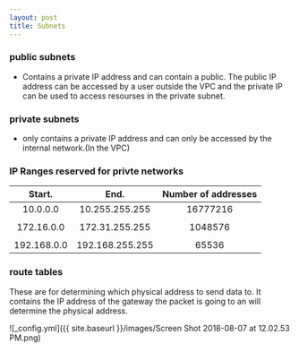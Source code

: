 ```yaml
---
layout: post
title: Subnets
---
```


### public subnets
- Contains a private IP address and can contain a public.  The public IP address can be accessed by a user outside the VPC and the private IP can be used to access resourses in the private subnet.

### private subnets

- only contains a private IP address and can only be accessed by the internal network.(In the VPC)

### IP Ranges reserved for privte networks

Start.   |End.    |Number of addresses
:---:|:---:|:---:
10.0.0.0	|10.255.255.255	|16777216
| |
172.16.0.0|	172.31.255.255|	1048576
| |
192.168.0.0|	192.168.255.255|	65536

### route tables

These are for determining which physical address to send data to.  It contains the IP address of the gateway the packet is going to an will determine the physical address.

![_config.yml]({{ site.baseurl }}/images/Screen Shot 2018-08-07 at 12.02.53 PM.png)
